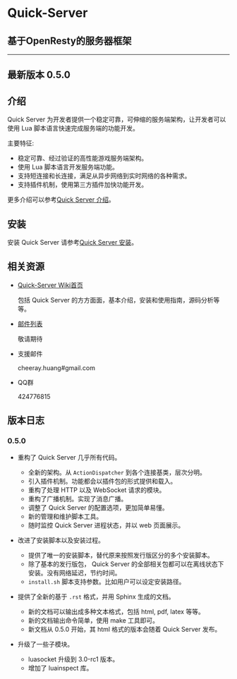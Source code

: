 # Quick-Server
## 基于OpenResty的服务器框架

---

## 最新版本 0.5.0

## 介绍

Quick Server 为开发者提供一个稳定可靠，可伸缩的服务端架构，让开发者可以使用 Lua 脚本语言快速完成服务端的功能开发。

主要特征:

-   稳定可靠、经过验证的高性能游戏服务端架构。
-   使用 Lua 脚本语言开发服务端功能。
-   支持短连接和长连接，满足从异步网络到实时网络的各种需求。
-   支持插件机制，使用第三方插件加快功能开发。

更多介绍可以参考[Quick Server 介绍](http://quickserver-doc.rtfd.org/en/latest/intro.html)。

## 安装

安装 Quick Server 请参考[Quick Server 安装](http://quickserver-doc.readthedocs.org/en/latest/install.html)。

## 相关资源

-   [Quick-Server Wiki首页](http://quickserver-doc.readthedocs.org/en/latest/index.html)

    包括 Quick Server 的方方面面，基本介绍，安装和使用指南，源码分析等等。

-   [邮件列表]()

    敬请期待

-   支援邮件

    cheeray.huang#gmail.com

-   QQ群

    424776815

## 版本日志

### 0.5.0
-   重构了 Quick Server 几乎所有代码。
    -    全新的架构。从 ``ActionDispatcher`` 到各个连接基类，层次分明。
    -    引入插件机制。功能都会以插件包的形式提供和载入。
    -    重构了处理 HTTP 以及 WebSocket 请求的模块。
    -    重构了广播机制。实现了消息广播。
    -    调整了 Quick Server 的配置选项，更加简单易懂。
    -    新的管理和维护脚本工具。
    -    随时监控 Quick Server 进程状态，并以 web 页面展示。

-   改进了安装脚本以及安装过程。
    -    提供了唯一的安装脚本，替代原来按照发行版区分的多个安装脚本。
    -    除了基本的发行版包， Quick Server 的全部相关包都可以在离线状态下安装。没有网络延迟，节约时间。
    -    ``install.sh`` 脚本支持参数。比如用户可以设定安装路径。

-   提供了全新的基于 ``.rst`` 格式，并用 Sphinx 生成的文档。
    -   新的文档可以输出成多种文本格式，包括 html, pdf, latex 等等。
    -   新的文档输出命令简单，使用 make 工具即可。
    -   新文档从 0.5.0 开始，其 html 格式的版本会随着 Quick Server 发布。

-   升级了一些子模块。
    -  luasocket 升级到 3.0-rc1 版本。
    -  增加了 luainspect 库。

